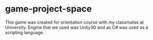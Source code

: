 # game-project-space

This game was created for orientation course with my classmates at University.
Engine that we used was Unity3D and as C# was used as a scripting language. 


